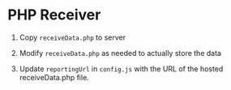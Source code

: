 # PHP Receiver

1. Copy `receiveData.php` to server

2. Modify `receiveData.php` as needed to actually store the data

3. Update `reportingUrl` in `config.js` with the URL of the hosted receiveData.php file.